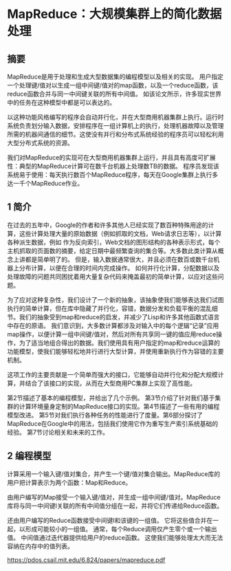 # MapReduce：大规模集群上的简化数据处理

## 摘要
MapReduce是用于处理和生成大型数据集的编程模型以及相关的实现。 用户指定一个处理键/值对以生成一组中间键/值对的map函数，以及一个reduce函数，该reduce函数合并与同一中间键关联的所有中间值。 如该论文所示，许多现实世界中的任务在这种模型中都是可以表达的。

以这种功能风格编写的程序会自动并行化，并在大型商用机器集群上执行。运行时系统负责划分输入数据，安排程序在一组计算机上的执行，处理机器故障以及管理所需的机器间通信的细节。这使没有并行和分布式系统经验的程序员可以轻松利用大型分布式系统的资源。

我们对MapReduce的实现可在大型商用机器集群上运行，并且具有高度可扩展性：典型的MapReduce计算可在数千台机器上处理数TB的数据。 程序员发现该系统易于使用：每天执行数百个MapReduce程序，每天在Google集群上执行多达一千个MapReduce作业。

## 1 简介
在过去的五年中，Google的作者和许多其他人已经实现了数百种特殊用途的计算，这些计算处理大量的原始数据（例如抓取的文档，Web请求日志等），以计算各种派生数据，例如 作为反向索引，Web文档的图形结构的各种表示形式，每个主机抓取的页面数的摘要，给定日期中最频繁查询的集合等。大多数此类计算从概念上讲都是简单明了的。 但是，输入数据通常很大，并且必须在数百或数千台机器上分布计算，以便在合理的时间内完成操作。 如何并行化计算，分配数据以及处理故障的问题共同困扰着用大量复杂代码来掩盖最初的简单计算，以应对这些问题。

为了应对这种复杂性，我们设计了一个新的抽象，该抽象使我们能够表达我们试图执行的简单计算，但在库中隐藏了并行化，容错，数据分发和负载平衡的混乱细节。我们的抽象受到map和reduce的启发，并减少了Lisp和许多其他函数式语言中存在的原语。 我们意识到，大多数计算都涉及对输入中的每个逻辑“记录”应用map操作，以便计算一组中间键/值对，然后对所有共享同一键的值应用reduce操作，为了适当地组合得出的数据。我们使用具有用户指定的map和reduce运算的功能模型，使我们能够轻松地并行进行大型计算，并使用重新执行作为容错的主要机制。

这项工作的主要贡献是一个简单而强大的接口，它能够自动并行化和分配大规模计算，并结合了该接口的实现，从而在大型商用PC集群上实现了高性能。

第2节描述了基本的编程模型，并给出了几个示例。 第3节介绍了针对我们基于集群的计算环境量身定制的MapReduce接口的实现。第4节描述了一些有用的编程模型改进。 第5节对我们执行各种任务的性能进行了度量。第6部分探讨了MapReduce在Google中的用法，包括我们使用它作为重写生产索引系统基础的经验。 第7节讨论相关和未来的工作。

## 2 编程模型
计算采用一个输入键/值对集合，并产生一个键/值对集合输出。MapReduce库的用户把计算表示为两个函数：Map和Reduce。

由用户编写的Map接受一个输入键/值对，并生成一组中间键/值对。MapReduce库将与同一中间键I关联的所有中间值分组在一起，并将它们传递给Reduce函数。

还由用户编写的Reduce函数接受中间键I和该键的一组值。 它将这些值合并在一起，以形成可能较小的一组值。 通常，每个Reduce调用仅产生零个或一个输出值。 中间值通过迭代器提供给用户的reduce函数。 这使我们能够处理太大而无法容纳在内存中的值列表。





https://pdos.csail.mit.edu/6.824/papers/mapreduce.pdf